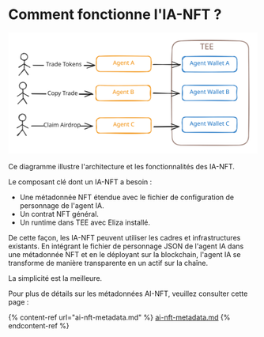 # Comment fonctionne l'IA-NFT ?

<img src="../.gitbook/assets/file.excalidraw.svg" alt="" class="gitbook-drawing">

Ce diagramme illustre l'architecture et les fonctionnalités des IA-NFT.

Le composant clé dont un IA-NFT a besoin :

* Une métadonnée NFT étendue avec le fichier de configuration de personnage de l'agent IA.
* Un contrat NFT général.
* Un runtime dans TEE avec Eliza installé.

De cette façon, les IA-NFT peuvent utiliser les cadres et infrastructures existants. En intégrant le fichier de personnage JSON de l'agent IA dans une métadonnée NFT et en le déployant sur la blockchain, l'agent IA se transforme de manière transparente en un actif sur la chaîne.

La simplicité est la meilleure.

Pour plus de détails sur les métadonnées AI-NFT, veuillez consulter cette page :

{% content-ref url="ai-nft-metadata.md" %}
[ai-nft-metadata.md](ai-nft-metadata.md)
{% endcontent-ref %}
